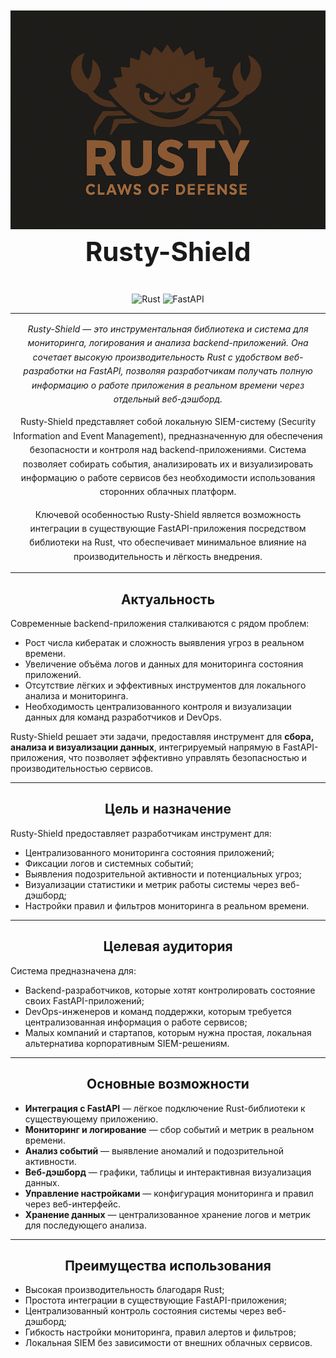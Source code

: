 <h1 align="center" style="font-size: 3em; font-weight: bold; margin: 1em 0;">
  <a name="logo">
    <img src="pictures/logo.png" alt="rusty-shield" width="650" height="350"/>
  </a>
  <br/>
  <strong>Rusty-Shield</strong>
</h1>

<div align="center" style="margin-bottom: 1em;">

  ![Rust](https://img.shields.io/badge/Rust-000000?logo=rust&logoColor=white)
  ![FastAPI](https://img.shields.io/badge/FastAPI-009688?logo=fastapi&logoColor=white)

</div>

---

<div align="center" style="max-width: 800px; margin: auto; line-height: 1.6;">
  <p><em>Rusty-Shield — это инструментальная библиотека и система для мониторинга, логирования и анализа backend-приложений. Она сочетает высокую производительность Rust с удобством веб-разработки на FastAPI, позволяя разработчикам получать полную информацию о работе приложения в реальном времени через отдельный веб-дэшборд.</em></p>

  <p>
    Rusty-Shield представляет собой локальную SIEM-систему (Security Information and Event Management), предназначенную для обеспечения безопасности и контроля над backend-приложениями. Система позволяет собирать события, анализировать их и визуализировать информацию о работе сервисов без необходимости использования сторонних облачных платформ.
  </p>

  <p>
    Ключевой особенностью Rusty-Shield является возможность интеграции в существующие FastAPI-приложения посредством библиотеки на Rust, что обеспечивает минимальное влияние на производительность и лёгкость внедрения.
  </p>
</div>

---

<div align="center">
  <h2>Актуальность</h2>
</div>

Современные backend-приложения сталкиваются с рядом проблем:

- Рост числа кибератак и сложность выявления угроз в реальном времени.  
- Увеличение объёма логов и данных для мониторинга состояния приложений.  
- Отсутствие лёгких и эффективных инструментов для локального анализа и мониторинга.  
- Необходимость централизованного контроля и визуализации данных для команд разработчиков и DevOps.  

Rusty-Shield решает эти задачи, предоставляя инструмент для **сбора, анализа и визуализации данных**, интегрируемый напрямую в FastAPI-приложения, что позволяет эффективно управлять безопасностью и производительностью сервисов.

---

<div align="center">
  <h2>Цель и назначение</h2>
</div>

Rusty-Shield предоставляет разработчикам инструмент для:

- Централизованного мониторинга состояния приложений;  
- Фиксации логов и системных событий;  
- Выявления подозрительной активности и потенциальных угроз;  
- Визуализации статистики и метрик работы системы через веб-дэшборд;  
- Настройки правил и фильтров мониторинга в реальном времени.

---

<div align="center">
  <h2>Целевая аудитория</h2>
</div>

Система предназначена для:

- Backend-разработчиков, которые хотят контролировать состояние своих FastAPI-приложений;  
- DevOps-инженеров и команд поддержки, которым требуется централизованная информация о работе сервисов;  
- Малых компаний и стартапов, которым нужна простая, локальная альтернатива корпоративным SIEM-решениям.

---

<div align="center">
  <h2>Основные возможности</h2>
</div>

- **Интеграция с FastAPI** — лёгкое подключение Rust-библиотеки к существующему приложению.  
- **Мониторинг и логирование** — сбор событий и метрик в реальном времени.  
- **Анализ событий** — выявление аномалий и подозрительной активности.  
- **Веб-дэшборд** — графики, таблицы и интерактивная визуализация данных.  
- **Управление настройками** — конфигурация мониторинга и правил через веб-интерфейс.  
- **Хранение данных** — централизованное хранение логов и метрик для последующего анализа.

---

<div align="center">
  <h2>Преимущества использования</h2>
</div>

- Высокая производительность благодаря Rust;  
- Простота интеграции в существующие FastAPI-приложения;  
- Централизованный контроль состояния системы через веб-дэшборд;  
- Гибкость настройки мониторинга, правил алертов и фильтров;  
- Локальная SIEM без зависимости от внешних облачных сервисов.

